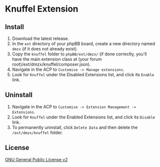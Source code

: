 # Knuffel Extension

## Install
1. Download the latest release.
2. In the `ext` directory of your phpBB board, create a new directory named `dmzx` (if it does not already exist).
3. Copy the `knuffel` folder to `phpBB/ext/dmzx/` (if done correctly, you'll have the main extension class at (your forum root)/ext/dmzx/knuffel/composer.json).
4. Navigate in the ACP to `Customise -> Manage extensions`.
5. Look for `Knuffel` under the Disabled Extensions list, and click its `Enable` link.

## Uninstall
1. Navigate in the ACP to `Customise -> Extension Management -> Extensions`.
2. Look for `Knuffel` under the Enabled Extensions list, and click its `Disable` link.
3. To permanently uninstall, click `Delete Data` and then delete the `/ext/dmzx/knuffel` folder.

## License
[GNU General Public License v2](http://opensource.org/licenses/GPL-2.0)
